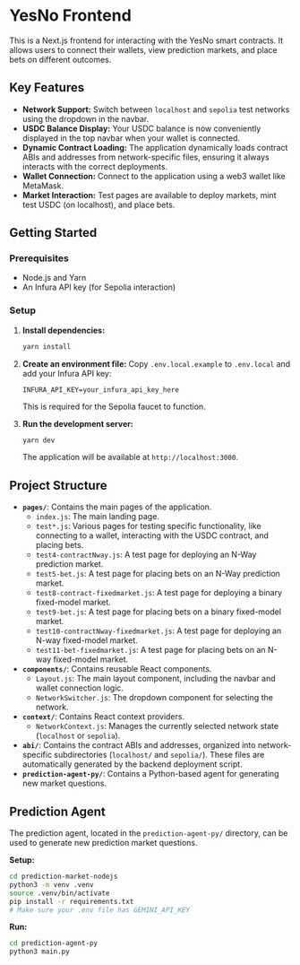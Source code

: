 # YesNo Frontend

This is a Next.js frontend for interacting with the YesNo smart contracts. It allows users to connect their wallets, view prediction markets, and place bets on different outcomes.

## Key Features

- **Network Support:** Switch between `localhost` and `sepolia` test networks using the dropdown in the navbar.
- **USDC Balance Display:** Your USDC balance is now conveniently displayed in the top navbar when your wallet is connected.
- **Dynamic Contract Loading:** The application dynamically loads contract ABIs and addresses from network-specific files, ensuring it always interacts with the correct deployments.
- **Wallet Connection:** Connect to the application using a web3 wallet like MetaMask.
- **Market Interaction:** Test pages are available to deploy markets, mint test USDC (on localhost), and place bets.

## Getting Started

### Prerequisites

- Node.js and Yarn
- An Infura API key (for Sepolia interaction)

### Setup

1.  **Install dependencies:**
    ```bash
    yarn install
    ```

2.  **Create an environment file:**
    Copy `.env.local.example` to `.env.local` and add your Infura API key:
    ```
    INFURA_API_KEY=your_infura_api_key_here
    ```
    This is required for the Sepolia faucet to function.

3.  **Run the development server:**
    ```bash
    yarn dev
    ```
    The application will be available at `http://localhost:3000`.

## Project Structure

*   **`pages/`**: Contains the main pages of the application.
    *   `index.js`: The main landing page.
    *   `test*.js`: Various pages for testing specific functionality, like connecting to a wallet, interacting with the USDC contract, and placing bets.
    *   `test4-contractNway.js`: A test page for deploying an N-Way prediction market.
    *   `test5-bet.js`: A test page for placing bets on an N-Way prediction market.
    *   `test8-contract-fixedmarket.js`: A test page for deploying a binary fixed-model market.
    *   `test9-bet.js`: A test page for placing bets on a binary fixed-model market.
    *   `test10-contractNway-fixedmarket.js`: A test page for deploying an N-way fixed-model market.
    *   `test11-bet-fixedmarket.js`: A test page for placing bets on an N-way fixed-model market.
*   **`components/`**: Contains reusable React components.
    *   `Layout.js`: The main layout component, including the navbar and wallet connection logic.
    *   `NetworkSwitcher.js`: The dropdown component for selecting the network.
*   **`context/`**: Contains React context providers.
    *   `NetworkContext.js`: Manages the currently selected network state (`localhost` or `sepolia`).
*   **`abi/`**: Contains the contract ABIs and addresses, organized into network-specific subdirectories (`localhost/` and `sepolia/`). These files are automatically generated by the backend deployment script.
*   **`prediction-agent-py/`**: Contains a Python-based agent for generating new market questions.

## Prediction Agent

The prediction agent, located in the `prediction-agent-py/` directory, can be used to generate new prediction market questions.

**Setup:**
```bash
cd prediction-market-nodejs
python3 -m venv .venv
source .venv/bin/activate
pip install -r requirements.txt
# Make sure your .env file has GEMINI_API_KEY
```

**Run:**
```bash
cd prediction-agent-py
python3 main.py
```